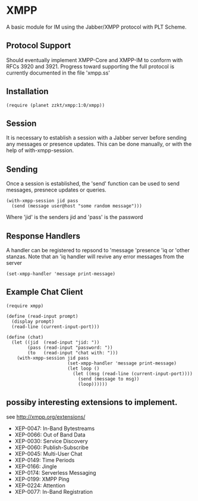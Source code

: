 
# XMPP

A basic module for IM using the Jabber/XMPP protocol with PLT Scheme.

## Protocol Support

Should eventually implement XMPP-Core and XMPP-IM to conform with RFCs
3920 and 3921. Progress toward supporting the full protocol is
currently documented in the file 'xmpp.ss'

## Installation

    (require (planet zzkt/xmpp:1:0/xmpp))


## Session

It is necessary to establish a session with a Jabber server before
sending any messages or presence updates. This can be done manually,
or with the help of with-xmpp-session.


## Sending

Once a session is established, the 'send' function can be used to send
messages, presnece updates or queries.

    (with-xmpp-session jid pass 
      (send (message user@host "some random message")))    		       

Where 'jid' is the senders jid and 'pass' is the password


## Response Handlers 

A handler can be registered to repsond to 'message 'presence 'iq or
'other stanzas. Note that an 'iq handler will revive any error
messages from the server

    (set-xmpp-handler 'message print-message)
   

## Example Chat Client

    (require xmpp)

    (define (read-input prompt)
      (display prompt)
      (read-line (current-input-port)))

    (define (chat)
      (let ((jid  (read-input "jid: "))
            (pass (read-input "password: "))
            (to   (read-input "chat with: ")))
        (with-xmpp-session jid pass 
                           (set-xmpp-handler 'message print-message)
                           (let loop ()                         
                             (let ((msg (read-line (current-input-port))))
                               (send (message to msg))
                               (loop))))))


## possiby interesting extensions to implement. 

see http://xmpp.org/extensions/

* XEP-0047: In-Band Bytestreams
* XEP-0066: Out of Band Data
* XEP-0030: Service Discovery
* XEP-0060: Publish-Subscribe
* XEP-0045: Multi-User Chat
* XEP-0149: Time Periods
* XEP-0166: Jingle
* XEP-0174: Serverless Messaging
* XEP-0199: XMPP Ping
* XEP-0224: Attention
* XEP-0077: In-Band Registration

    
